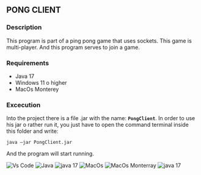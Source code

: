 ## PONG CLIENT

### Description

This program is part of a ping pong game that uses sockets. This game is multi-player. And this program serves to join a game.

### Requirements
- Java 17
- Windows 11 o higher
- MacOs Monterey
### Excecution
Into the project there is a file .jar with the name: **``PongClient``**. In order to use his jar o rather run it, you just have to open the command terminal inside this folder and write: 
```
java –jar PongClient.jar
``` 
And the program will start running.

![Vs Code](https://img.shields.io/badge/Vscode-007ACC?style=flat&logo=visualstudiocode&logoColor=white) ![Java](https://img.shields.io/badge/Java-ED8B00?style=flat&logo=openjdk&logoColor=white) ![java 17](https://img.shields.io/badge/Java%20Version-17-green) ![MacOs](https://shields.io/badge/MacOS--9cf?logo=Apple&style=social) ![MacOs Monterray](https://img.shields.io/badge/macOS-Monterey-blueviolet) ![java 17](https://img.shields.io/badge/Windows-11-blue?logo=Windows)
